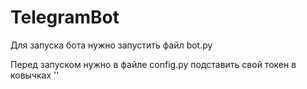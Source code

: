 # TelegramBot

Для запуска бота нужно запустить файл bot.py

Перед запуском нужно в файле config.py подставить свой токен в ковычках ''
